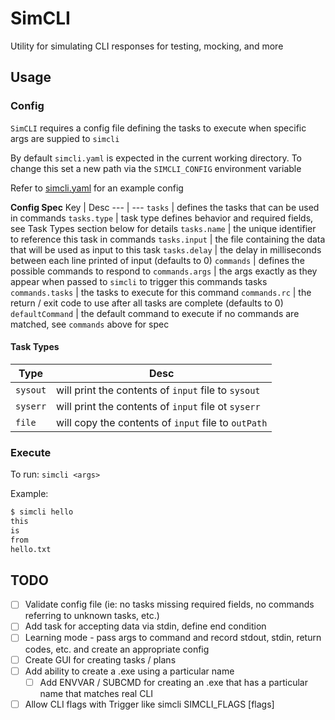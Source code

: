 # SimCLI
Utility for simulating CLI responses for testing, mocking, and more

## Usage

### Config
`SimCLI` requires a config file defining the tasks to execute when specific args are suppied to `simcli`

By default `simcli.yaml` is expected in the current working directory. To change this set a new path via the `SIMCLI_CONFIG` environment variable

Refer to [simcli.yaml](simcli.yaml) for an example config

**Config Spec**
Key | Desc
--- | ---
`tasks` | defines the tasks that can be used in commands
`tasks.type` | task type defines behavior and required fields, see Task Types section below for details
`tasks.name` | the unique identifier to reference this task in commands
`tasks.input` | the file containing the data that will be used as input to this task
`tasks.delay` | the delay in milliseconds between each line printed of input (defaults to 0)
`commands` | defines the possible commands to respond to
`commands.args` | the args exactly as they appear when passed to `simcli` to trigger this commands tasks
`commands.tasks` | the tasks to execute for this command
`commands.rc` | the return / exit code to use after all tasks are complete (defaults to 0)
`defaultCommand` | the default command to execute if no commands are matched, see `commands` above for spec

#### Task Types

Type | Desc
--- | ---
`sysout` | will print the contents of `input` file to `sysout`
`syserr` | will print the contents of `input` file ot `syserr`
`file` | will copy the contents of `input` file to `outPath`


### Execute
To run:
`simcli <args>`

Example:

```sh
$ simcli hello
this
is
from
hello.txt
```


## TODO
- [ ] Validate config file (ie: no tasks missing required fields, no commands referring to unknown tasks, etc.)
- [ ] Add task for accepting data via stdin, define end condition
- [ ] Learning mode - pass args to command and record stdout, stdin, return codes, etc. and create an appropriate config
- [ ] Create GUI for creating tasks / plans
- [ ] Add ability to create a .exe using a particular name
  - [ ] Add ENVVAR / SUBCMD for creating an .exe that has a particular name that matches real CLI
- [ ] Allow CLI flags with Trigger like simcli SIMCLI_FLAGS [flags]